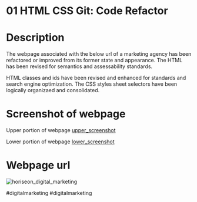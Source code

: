 # 01 HTML CSS Git: Code Refactor

# Description

The webpage associated with the below url of a marketing agency has been refactored or improved from its former state and appearance.  The HTML has been revised for semantics and assessability standards.

HTML classes and ids have been revised and enhanced for standards and search engine optimization.  The CSS styles sheet selectors have been logically organizaed and consolidated. 

# Screenshot of webpage
Upper portion of webpage
[upper_screenshot](./assets/images/screenshot_upper_horiseon_pg.jpg)

Lower portion of webpage
[lower_screenshot](./assets/images/screenshot_lower_horiseon_pg.jpg)


# Webpage url
![horiseon_digital_marketing](https://djavanw.github.io/digitalmarketing/)

  #digitalmarketing
#digitalmarketing
